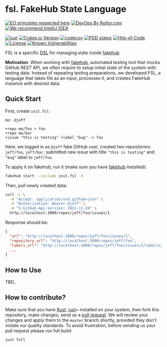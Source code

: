 # fsl. FakeHub State Language

[![EO principles respected here](https://www.elegantobjects.org/badge.svg)](https://www.elegantobjects.org)
[![DevOps By Rultor.com](http://www.rultor.com/b/h1alexbel/fsl)](http://www.rultor.com/p/h1alexbel/fsl)
[![We recommend IntelliJ IDEA](https://www.elegantobjects.org/intellij-idea.svg)](https://www.jetbrains.com/idea/)

[![just](https://github.com/h1alexbel/fsl/actions/workflows/just.yml/badge.svg)](https://github.com/h1alexbel/fsl/actions/workflows/just.yml)
[![Crates.io Version](https://img.shields.io/crates/v/fsl)](https://crates.io/crates/fsl)
[![codecov](https://codecov.io/gh/h1alexbel/fsl/graph/badge.svg?token=0bcdqd2UKT)](https://codecov.io/gh/h1alexbel/fsl)
[![PDD status](http://www.0pdd.com/svg?name=h1alexbel/fsl)](http://www.0pdd.com/p?name=h1alexbel/fsl)
[![Hits-of-Code](https://hitsofcode.com/github/h1alexbel/fsl)](https://hitsofcode.com/view/github/h1alexbel/fsl)
[![License](https://img.shields.io/badge/license-MIT-green.svg)](https://github.com/h1alexbel/fsl/blob/master/LICENSE.txt)
[![Known Vulnerabilities](https://snyk.io/test/github/h1alexbel/fsl/badge.svg)](https://snyk.io/test/github/h1alexbel/fsl)

FSL is a specific [DSL] for managing state inside [fakehub].

**Motivation**. When working with [fakehub], automated testing tool that mocks
GitHub REST API, we often require to setup initial state of the system with
testing data. Instead of repeating testing preparations, we developed
FSL, a language that takes file as an input, processes it, and creates FakeHub
instance with desired data.

## Quick Start

First, create `init.fsl`:

```fsl
me: @jeff

+repo me/foo > foo
+repo me/bar
+issue "this is testing" +label "bug" -> foo
```

Here, we logged in as `@jeff` fake GitHub user, created two repositories:
`jeff/foo`, `jeff/bar`, submitted new issue with title `"this is testing"` and
`"bug"` label to `jeff/foo`.

To apply it on fakehub, run it (make sure you have [fakehub] installed):

```bash
fakehub start --include init.fsl -d
```

Then, pull newly created data:

```bash
curl -L \
  -H "Accept: application/vnd.github+json" \
  -H "Authorization: Bearer @jeff" \
  -H "X-GitHub-Api-Version: 2022-11-28" \
  http://localhost:3000/repos/jeff/foo/issues/1
```

Response should be:

```json
{
  "url": "http://localhost:3000/repos/jeff/foo/issues/1",
  "repository_url": "http://localhost:3000/repos/jeff/foo",
  "labels_url": "http://localhost:3000/repos/jeff/foo/issues/1/labels{/name}",
  ...
}
```

## How to Use

TBD..

## How to contribute?

Make sure that you have [Rust], [just]+ installed on your system, then fork
this repository, make changes, send us a [pull request][guidelines]. We will
review your changes and apply them to the `master` branch shortly, provided
they don't violate our quality standards. To avoid frustration, before sending
us your pull request please run full build:

```bash
just full
```

[fakehub]: https://github.com/h1alexbel/fakehub
[DSL]: https://en.wikipedia.org/wiki/Domain-specific_language
[guidelines]: https://www.yegor256.com/2014/04/15/github-guidelines.html
[Rust]: https://www.rust-lang.org/tools/install
[just]: https://just.systems/man/en/chapter_4.html
